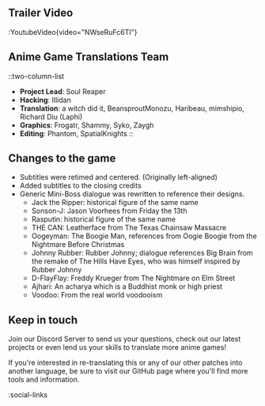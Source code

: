 ## Trailer Video
:YoutubeVideo{video="NWseRuFc6TI"}

## Anime Game Translations Team
::two-column-list
- **Project Lead**: Soul Reaper
- **Hacking**: Illidan
- **Translation**: a witch did it, BeansproutMonozu, Haribeau, mimshipio, Richard Diu (Laphi)
- **Graphics**: Frogatr, Shammy, Syko, Zaygh
- **Editing**: Phantom, SpatialKnights
::

## Changes to the game
* Subtitles were retimed and centered. (Originally left-aligned)
* Added subtitles to the closing credits
* Generic Mini-Boss dialogue was rewritten to reference their designs.
  - Jack the Ripper: historical figure of the same name
  - Sonson-J: Jason Voorhees from Friday the 13th
  - Rasputin: historical figure of the same name
  - THE CAN: Leatherface from The Texas Chainsaw Massacre
  - Oogeyman: The Boogie Man, references from Oogie Boogie from the Nightmare Before Christmas
  - Johnny Rubber: Rubber Johnny; dialogue references Big Brain from the remake of The Hills Have Eyes, who was himself inspired by Rubber Johnny
  - D-FlayFlay: Freddy Krueger from The Nightmare on Elm Street
  - Ajhari: An acharya which is a Buddhist monk or high priest
  - Voodoo: From the real world voodooism

## Keep in touch
Join our Discord Server to send us your questions, check out our latest projects or even lend us your skills to translate more anime games!

If you're interested in re-translating this or any of our other patches into another language, be sure to visit our GitHub page where you'll find more tools and information.

<!-- Social media, Discord and blog buttons -->
:social-links
